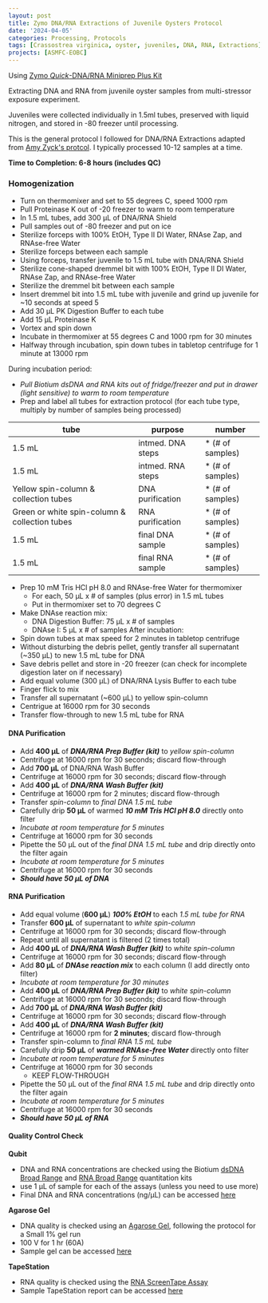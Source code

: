 ```yaml
---
layout: post
title: Zymo DNA/RNA Extractions of Juvenile Oysters Protocol
date: '2024-04-05'
categories: Processing, Protocols
tags: [Crassostrea virginica, oyster, juveniles, DNA, RNA, Extractions]
projects: [ASMFC-EOBC]
---
```


Using [Zymo *Quick*-DNA/RNA Miniprep Plus Kit](https://www.zymoresearch.com/products/quick-dna-rna-miniprep-plus-kit)

Extracting DNA and RNA from juvenile oyster samples from multi-stressor exposure experiment.

Juveniles were collected individually in 1.5ml tubes, preserved with liquid nitrogen, and stored in -80 freezer until processing. 

This is the general protocol I followed for DNA/RNA Extractions adapted from [Amy Zyck's protcol](https://github.com/amyzyck/AmyZyck_Notebook/blob/master/_posts/2024-02-01-RISG-Zymo-DNA%3ARNA-Extractions-of-Larval-Oyster-Samples.md). I typically processed 10-12 samples at a time. 

**Time to Completion: 6-8 hours (includes QC)**

### Homogenization 

- Turn on thermomixer and set to 55 degrees C, speed 1000 rpm
- Pull Proteinase K out of -20 freezer to warm to room temperature
- In 1.5 mL tubes, add 300 μL of DNA/RNA Shield
- Pull samples out of -80 freezer and put on ice
- Sterilize forceps with 100% EtOH, Type II DI Water, RNAse Zap, and RNAse-free Water
- Sterilize forceps between each sample
- Using forceps, transfer juvenile to 1.5 mL tube with DNA/RNA Shield
- Sterilize cone-shaped dremmel bit with 100% EtOH, Type II DI Water, RNAse Zap, and RNAse-free Water
- Sterilize the dremmel bit between each sample
- Insert dremmel bit into 1.5 mL tube with juvenile and grind up juvenile for ~10 seconds at speed 5
- Add 30 μL PK Digestion Buffer to each tube
- Add 15 μL Proteinase K
- Vortex and spin down
- Incubate in thermomixer at 55 degrees C and 1000 rpm for 30 minutes
- Halfway through incubation, spin down tubes in tabletop centrifuge for 1 minute at 13000 rpm

During incubation period:
- *Pull Biotium dsDNA and RNA kits out of fridge/freezer and put in drawer (light sensitive) to warm to room temperature*
- Prep and label all tubes for extraction protocol (for each tube type, multiply by number of samples being processed)

|tube                                         |purpose                      |number           |
|---------------------------------------------|-----------------------------|-----------------|
|1.5 mL                                       |intmed. DNA steps            | * (# of samples)|
|1.5 mL                                       |intmed. RNA steps            | * (# of samples)|
|Yellow spin-column & collection tubes        |DNA purification             | * (# of samples)|
|Green or white spin-column & collection tubes|RNA purification             | * (# of samples)|
|1.5 mL                                       | final DNA sample            | * (# of samples)|
|1.5 mL                                       |final RNA sample             | * (# of samples)|

- Prep 10 mM Tris HCl pH 8.0 and RNAse-free Water for thermomixer
    - For each, 50 μL x # of samples (plus error) in 1.5 mL tubes
    - Put in thermomixer set to 70 degrees C
- Make DNAse reaction mix:
    - DNA Digestion Buffer: 75 μL x # of samples
    - DNAse I: 5 μL x # of samples
After incubation:
- Spin down tubes at max speed for 2 minutes in tabletop centrifuge
- Without disturbing the debris pellet, gently transfer all supernatant (~350 μL) to new 1.5 mL tube for DNA
- Save debris pellet and store in -20 freezer (can check for incomplete digestion later on if necessary)
- Add equal volume (300 μL) of DNA/RNA Lysis Buffer to each tube
- Finger flick to mix
- Transfer all supernatant (~600 μL) to yellow spin-column
- Centrigue at 16000 rpm for 30 seconds
- Transfer flow-through to new 1.5 mL tube for RNA

#### DNA Purification 
- Add **400 μL** of ***DNA/RNA Prep Buffer (kit)*** to *yellow spin-column*
- Centrifuge at 16000 rpm for 30 seconds; discard flow-through
- Add **700 μL** of DNA/RNA Wash Buffer
- Centrifuge at 16000 rpm for 30 seconds; discard flow-through
- Add **400 μL** of ***DNA/RNA Wash Buffer (kit)***
- Centrifuge at 16000 rpm for 2 minutes; discard flow-through
- Transfer *spin-column* to *final DNA 1.5 mL tube*
- Carefully drip **50 μL** of warmed ***10 mM Tris HCl pH 8.0*** directly onto filter
- *Incubate at room temperature for 5 minutes*
- Centrifuge at 16000 rpm for 30 seconds
- Pipette the 50 μL out of the *final DNA 1.5 mL tube* and drip directly onto the filter again
- *Incubate at room temperature for 5 minutes*
- Centrifuge at 16000 rpm for 30 seconds
- ***Should have 50 μL of DNA***


#### RNA Purification
- Add equal volume (**600 μL**) ***100% EtOH*** to each *1.5 mL tube for RNA* 
- Transfer **600 μL** of supernatant to *white spin-column* 
- Centrifuge at 16000 rpm for 30 seconds; discard flow-through
- Repeat until all supernatant is filtered (2 times total)
- Add **400 μL** of ***DNA/RNA Wash Buffer (kit)*** to *white spin-column*
- Centrifuge at 16000 rpm for 30 seconds; discard flow-through
- Add **80 μL** of ***DNAse reaction mix*** to each column (I add directly onto filter)
- *Incubate at room temperature for 30 minutes*
- Add **400 μL** of ***DNA/RNA Prep Buffer (kit)*** to *white spin-column* 
- Centrifuge at 16000 rpm for 30 seconds; discard flow-through
- Add **700 μL** of ***DNA/RNA Wash Buffer (kit)*** 
- Centrifuge at 16000 rpm for 30 seconds; discard flow-through
- Add **400 μL** of ***DNA/RNA Wash Buffer (kit)*** 
- Centrifuge at 16000 rpm for **2 minutes**; discard flow-through
- Transfer spin-column to *final RNA 1.5 mL tube*
- Carefully drip **50 μL** of ***warmed RNAse-free Water*** directly onto filter 
- *Incubate at room temperature for 5 minutes*
- Centrifuge at 16000 rpm for 30 seconds
    - KEEP FLOW-THROUGH
- Pipette the 50 μL out of the *final RNA 1.5 mL tube* and drip directly onto the filter again
- *Incubate at room temperature for 5 minutes*
- Centrifuge at 16000 rpm for 30 seconds
- ***Should have 50 μL of RNA***

#### Quality Control Check 

**Qubit**
- DNA and RNA concentrations are checked using the Biotium [dsDNA Broad Range](https://biotium.com/wp-content/uploads/2017/12/PI-31069.pdf) and [RNA Broad Range](https://biotium.com/wp-content/uploads/2018/06/PI-31073.pdf) quantitation kits 
- use 1 μL of sample for each of the assays (unless you need to use more)
- Final DNA and RNA concentrations (ng/μL) can be accessed [here]()

**Agarose Gel**
- DNA quality is checked using an [Agarose Gel](https://meschedl.github.io/MES_Puritz_Lab_Notebook/2019-03-01/PPP-Lab-Gel-Protocol), following the protocol for a Small 1% gel run
- 100 V for 1 hr (60A)
- Sample gel can be accessed [here]()

**TapeStation**
- RNA quality is checked using the [RNA ScreenTape Assay](https://www.agilent.com/cs/library/usermanuals/public/RNA_QuickGuide.pdf)
- Sample TapeStation report can be accessed [here]()